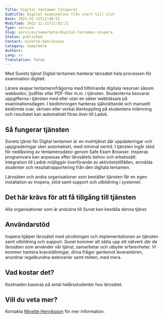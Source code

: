 ```yaml
---
Title: Digital tentamen [Inspera]
Subtitle: Digital examination från start till slut
Date: 2021-01-13T13:48:51
Modified: 2022-11-11T11:02:21
Type: service
Slug: services/samarbete/digital-tentamen-inspera
Status: published
Contact: minette-henriksson
Category: Samarbete
Authors: 
Lang: sv
Translation: false
---
```


Med Sunets tjänst Digital tentamen hanterar lärosätet hela processen för examination digitalt.

Lärare skapar tentamensfrågorna med tillhörande digitala resurser såsom webbsidor, ljudfiler eller PDF-filer m.m. i tjänsten. Studenterna besvarar uppgifterna i tjänsten med eller utan en säker webbläsare på examinationsdagen. I bedömningen hanteras självrättande och manuellt bedömda svar, skriven eller verbal återkoppling på studentens inlämning och resultatet kan automatiskt föras över till Ladok.

## Så fungerar tjänsten

Sunets tjänst för Digital tentamen är en molntjänst där uppdateringar och uppgraderingar sker automatiskt, med minimal nertid. I tjänsten ingår stöd för nedlåsning av tentamensdator genom Safe Exam Browser. Insperas programvara kan anpassas efter lärosätets behov och arbetssätt. Integration till Ladok möjliggör överförande av aktivitetstillfällen, anmälda studenter och resultatrapportering från den digitala tentamen.

Lärosäten och andra organisationer som beställer tjänsten får en egen installation av Inspera, stöd samt support och utbildning i systemet.

## Det här krävs för att få tillgång till tjänsten

Alla organisationer som är anslutna till Sunet kan beställa denna tjänst.

## Användarstöd

Inspera hjälper lärosätet med utrullningen och implementationen av tjänsten samt utbildning och support. Sunet kommer att sätta upp ett nätverk där de lärosäten som använder vår tjänst, samarbetar och utbyter erfarenheter. Vi kommer hantera kravställningar, driva frågor gentemot leverantören, anordnar regelbundna webinarier samt möten, med mera.

## Vad kostar det?

Kostnaden baseras på antal helårsstudenter hos lärosätet.

## Vill du veta mer?

Kontakta [Minette Henriksson](mailto:minette.henriksson@sunet.se) för mer information.

